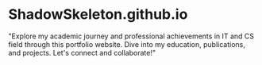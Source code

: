 # ShadowSkeleton.github.io
"Explore my academic journey and professional achievements in IT and CS field through this portfolio website. Dive into my education, publications, and projects. Let's connect and collaborate!"
